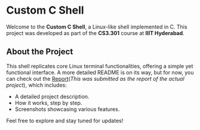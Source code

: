 # Custom C Shell

Welcome to the **Custom C Shell**, a Linux-like shell implemented in C. This project was developed as part of the **CS3.301** course at **IIIT Hyderabad**.

## About the Project

This shell replicates core Linux terminal functionalities, offering a simple yet functional interface. A more detailed README is on its way, but for now, you can check out the [Report](./Report.md)(_This was submitted as the report of the actual project_), which includes:

- A detailed project description.  
- How it works, step by step.  
- Screenshots showcasing various features.  

Feel free to explore and stay tuned for updates!
